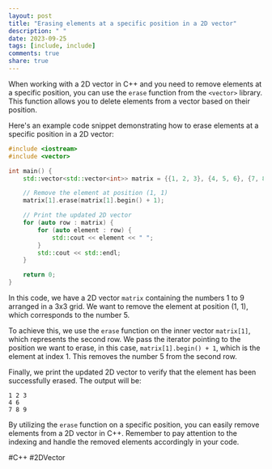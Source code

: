 ```yaml
---
layout: post
title: "Erasing elements at a specific position in a 2D vector"
description: " "
date: 2023-09-25
tags: [include, include]
comments: true
share: true
---
```


When working with a 2D vector in C++ and you need to remove elements at a specific position, you can use the `erase` function from the `<vector>` library. This function allows you to delete elements from a vector based on their position.

Here's an example code snippet demonstrating how to erase elements at a specific position in a 2D vector:

```cpp
#include <iostream>
#include <vector>

int main() {
    std::vector<std::vector<int>> matrix = {{1, 2, 3}, {4, 5, 6}, {7, 8, 9}};

    // Remove the element at position (1, 1)
    matrix[1].erase(matrix[1].begin() + 1);

    // Print the updated 2D vector
    for (auto row : matrix) {
        for (auto element : row) {
            std::cout << element << " ";
        }
        std::cout << std::endl;
    }

    return 0;
}
```

In this code, we have a 2D vector `matrix` containing the numbers 1 to 9 arranged in a 3x3 grid. We want to remove the element at position (1, 1), which corresponds to the number 5. 

To achieve this, we use the `erase` function on the inner vector `matrix[1]`, which represents the second row. We pass the iterator pointing to the position we want to erase, in this case, `matrix[1].begin() + 1`, which is the element at index 1. This removes the number 5 from the second row.

Finally, we print the updated 2D vector to verify that the element has been successfully erased. The output will be:

```
1 2 3
4 6
7 8 9
```

By utilizing the `erase` function on a specific position, you can easily remove elements from a 2D vector in C++. Remember to pay attention to the indexing and handle the removed elements accordingly in your code.

#C++ #2DVector